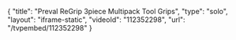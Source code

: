 {
    "title": "Preval ReGrip 3piece Multipack Tool Grips",
    "type": "solo",
    "layout": "iframe-static",
    "videoId": "112352298",
    "url": "\/tvpembed\/112352298"
}